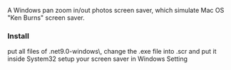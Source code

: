A Windows pan zoom in/out photos screen saver, which simulate Mac OS "Ken Burns" screen saver.

<h3>Install</h3>
put all files of .net9.0-windows\, change the .exe file into .scr and put it inside System32
setup your screen saver in Windows Setting

